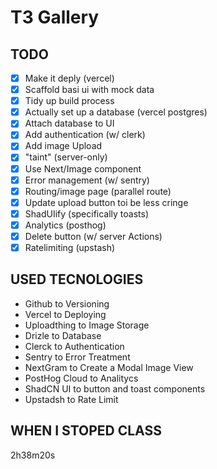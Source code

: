 # T3 Gallery

## TODO

- [x] Make it deply (vercel)
- [x] Scaffold basi ui with mock data
- [x] Tidy up build process
- [x] Actually set up a database (vercel postgres)
- [x] Attach database to UI
- [x] Add authentication (w/ clerk)
- [x] Add image Upload
- [x] "taint" (server-only)
- [x] Use Next/Image component
- [x] Error management (w/ sentry)
- [x] Routing/image page (parallel route)
- [x] Update upload button toi be less cringe
- [x] ShadUIify (specifically toasts)
- [x] Analytics (posthog)
- [x] Delete button (w/ server Actions)
- [x] Ratelimiting (upstash)

## USED TECNOLOGIES

- Github to Versioning
- Vercel to Deploying
- Uploadthing to Image Storage
- Drizle to Database
- Clerck to Authentication
- Sentry to Error Treatment
- NextGram to Create a Modal Image View
- PostHog Cloud to Analitycs
- ShadCN UI to button and toast components
- Upstadsh to Rate Limit

## WHEN I STOPED CLASS

2h38m20s

